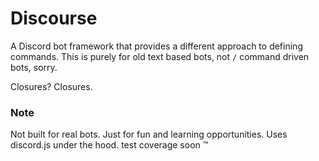 # Discourse

A Discord bot framework that provides a different approach to defining commands. This is purely for old text based bots, not `/` command driven bots, sorry. 

Closures? Closures.

### Note
Not built for real bots. Just for fun and learning opportunities. Uses discord.js under the hood.
test coverage soon :tm:
